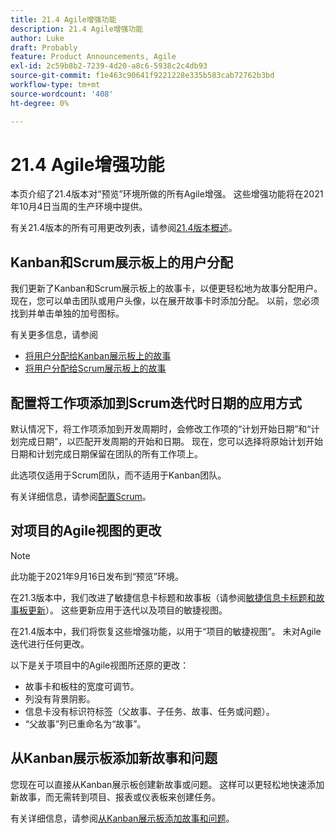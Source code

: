 ```yaml
---
title: 21.4 Agile增强功能
description: 21.4 Agile增强功能
author: Luke
draft: Probably
feature: Product Announcements, Agile
exl-id: 2c59b8b2-7239-4d20-a8c6-5938c2c4db93
source-git-commit: f1e463c90641f9221228e335b583cab72762b3bd
workflow-type: tm+mt
source-wordcount: '408'
ht-degree: 0%

---
```


# 21.4 Agile增强功能

本页介绍了21.4版本对“预览”环境所做的所有Agile增强。 这些增强功能将在2021年10月4日当周的生产环境中提供。

有关21.4版本的所有可用更改列表，请参阅[21.4版本概述](../../../product-announcements/product-releases/21.4-release-activity/21-4-release-overview.md)。

## Kanban和Scrum展示板上的用户分配

我们更新了Kanban和Scrum展示板上的故事卡，以便更轻松地为故事分配用户。 现在，您可以单击团队或用户头像，以在展开故事卡时添加分配。 以前，您必须找到并单击单独的加号图标。

有关更多信息，请参阅

* [将用户分配给Kanban展示板上的故事](../../../agile/use-kanban-in-an-agile-team/assign-users-to-a-story.md)
* [将用户分配给Scrum展示板上的故事](../../../agile/use-scrum-in-an-agile-team/scrum-board/assign-users-to-a-story-scrum.md)

## 配置将工作项添加到Scrum迭代时日期的应用方式

默认情况下，将工作项添加到开发周期时，会修改工作项的“计划开始日期”和“计划完成日期”，以匹配开发周期的开始和日期。 现在，您可以选择将原始计划开始日期和计划完成日期保留在团队的所有工作项上。

此选项仅适用于Scrum团队，而不适用于Kanban团队。

有关详细信息，请参阅[配置Scrum](../../../agile/get-started-with-agile-in-workfront/configure-scrum.md)。

## 对项目的Agile视图的更改

>[!NOTE]
>
>此功能于2021年9月16日发布到“预览”环境。

在21.3版本中，我们改进了敏捷信息卡标题和故事板（请参阅[敏捷信息卡标题和故事板更新](../../../product-announcements/product-releases/21.3-release-activity/21-3-project-enhancements.md#agile)）。 这些更新应用于迭代以及项目的敏捷视图。

在21.4版本中，我们将恢复这些增强功能，以用于“项目的敏捷视图”。 未对Agile迭代进行任何更改。

以下是关于项目中的Agile视图所还原的更改：

* 故事卡和板柱的宽度可调节。
* 列没有背景阴影。
* 信息卡没有标识符标签（父故事、子任务、故事、任务或问题）。
* “父故事”列已重命名为“故事”。

## 从Kanban展示板添加新故事和问题

您现在可以直接从Kanban展示板创建新故事或问题。 这样可以更轻松地快速添加新故事，而无需转到项目、报表或仪表板来创建任务。

有关详细信息，请参阅[从Kanban展示板添加故事和问题](../../../agile/use-kanban-in-an-agile-team/add-story-from-kanban-board.md)。

